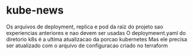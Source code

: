 # kube-news

Os arquivos de deployment, replica e pod da raiz do projeto sao experiencias anteriores e nao devem ser usadas
O deploymewnt.yaml do diretorio k8s é a ultima atualizacao da porcao kubernetes
Mas ele precisa ser atualizado com o arquivo de configuracao criado no terraform 
